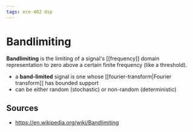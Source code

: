 ```yaml
---
tags: ece-402 dsp
---
```


# Bandlimiting

**Bandlimiting** is the limiting of a signal's [[frequency]] domain representation to zero above a certain finite frequency (like a threshold).

- a **band-limited** signal is one whose [[fourier-transform|Fourier transform]] has bounded support
- can be either random (stochastic) or non-random (deterministic)

## Sources

- <https://en.wikipedia.org/wiki/Bandlimiting>
